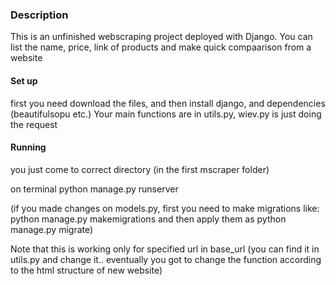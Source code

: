 ### Description

This is an unfinished webscraping project deployed with Django. You can list the name, price, link of products and make quick compaarison from a website

#### Set up

first you need download the files, and then install django, and dependencies (beautifulsopu etc.) Your main functions are in utils.py, wiev.py is just doing the request

#### Running

you just come to correct directory (in the first mscraper folder)

on terminal python manage.py runserver

(if you made changes on models.py, first you need to make migrations like: python manage.py makemigrations and then apply them as python manage.py migrate)

Note that this is working only for specified url in base_url (you can find it in utils.py and change it.. eventually you got to change the function according to the html structure of new website)

